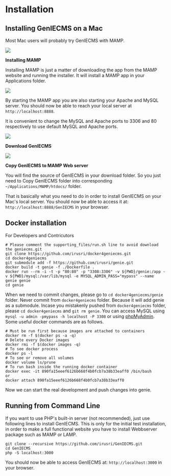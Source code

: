 Installation
=====================  


## Installing GenIECMS on a Mac
  
Most Mac users will probably try GenIECMS with MAMP.  

[![](https://github.com/irusri/GenIECMS/blob/master/docs/images/mamp.png?raw=true )](http://www.mamp.info/en/downloads/)

**Installing MAMP**

Installing MAMP is just a matter of downloading the app from the MAMP website and running the installer. It will install a MAMP app in your Applications folder.

[![](https://github.com/irusri/GenIECMS/blob/master/docs/images/mamp-02.png?raw=true)](http://www.mamp.info/en/downloads/)

By starting the MAMP app you are also starting your Apache and MySQL server. You should now be able to reach your local server at ```http://localhost:8888```.

It is convenient to change the MySQL and Apache ports to 3306 and 80 respectively to use default MySQL and Apache ports.

[![](https://github.com/irusri/GenIECMS/blob/master/docs/images/mamp_settings.png?raw=true)](http://www.mamp.info/en/downloads/)

**Download GenIECMS**

[![](https://github.com/irusri/GenIECMS/blob/master/docs/images/download.png?raw=true)](https://github.com/irusri/GenIECMS/archive/master.zip)

**Copy GenIECMS to MAMP Web server**

You will find the source of GenIECMS in your download folder. So you just need to Copy GenIECMS folder into corresponding ```~/Applications/MAMP/htdocs/``` folder.

That is basically what you need to do in order to install GenIECMS on your Mac's local server. You should now be able to access it at: ```http://localhost:8888/GenIECMS``` in your browser.


## Docker installation 

For Developers and Contricutors

```
# Please comment the supporting_files/run.sh line to avoid download the geniecms.git  
git clone https://github.com/irusri/docker4geniecms.git  
cd docker4geniecms  
git submodule add -f https://github.com/irusri/genie.git  
docker build -t genie -f ./Dockerfile .  
docker run --rm -i -t -p "80:80" -p "3308:3306" -v ${PWD}/genie:/app -v ${PWD}/mysql:/var/lib/mysql -e MYSQL_ADMIN_PASS="mypass" --name genie genie  
cd genie 
```

When we need to commit changes, please go to `cd docker4geniecms/genie` folder. Never commit from `docker4geniecms` folder. Because it will add genie as a submodule. Incase you mistakenly pushed from `docker4geniecms` folder, please `cd docker4geniecms` and  `git rm genie`. You can access MySQL using `mysql -u admin -pmypass -h localhost -P 3308` or using [phpMyAdmin](http://localhost/phpmyadmin). Some useful docker commands are as follows.
```
# Must be run first because images are attached to containers
docker rm -f $(docker ps -a -q)
# Delete every Docker images
docker rmi -f $(docker images -q)
# To see docker process
docker ps -l 
# To see or remove all volumes
docker volume ls/prune
# To run bash inside the running docker container
docker exec -it 890fa15eeef6126b668f4b0fcb7a38b33eaff0 /bin/bash
or
docker attach 890fa15eeef6126b668f4b0fcb7a38b33eaff0
```

Now we can start the real development and push changes into genie.


## Running from Command Line

If you want to use PHP's built-in server (not recommended), just use following lines to install GenIECMS. This is only for the initial test installation, in order to make a full functional website you have to install Webbserver package such as MAMP or LAMP.

```
git clone --recursive https://github.com/irusri/GenIECMS.git
cd GenIECMS
php -S localhost:3000
```
You should now be able to access GenIECMS at: ```http://localhost:3000``` in your browser.